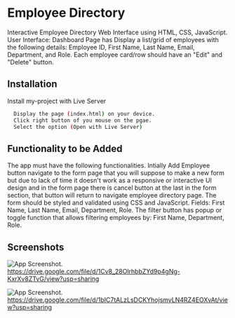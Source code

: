 
# Employee Directory

Interactive Employee Directory Web Interface using HTML, CSS, JavaScript. User Interface:
Dashboard Page has Display a list/grid of employees with the following details:
Employee ID, First Name, Last Name, Email, Department, and Role.
Each employee card/row should have an "Edit" and "Delete" button.



## Installation

Install my-project with Live Server

```bash
  Display the page (index.html) on your device.
  Click right button of you mouse on the pgae.
  Select the option (Open with Live Server)
```
    
## Functionality to be Added
The app must have the following functionalities. Intially Add Employee button navigate to the form page that you will suppose to make a new form but due to lack of time it doesn't work as a responsive or interactive UI design and in the form page there is cancel button at the last in the form section, that button will return to navigate employee directory page. The form should be styled and validated using CSS and JavaScript.
Fields: First Name, Last Name, Email, Department, Role.
The filter button has popup or toggle function that allows filtering employees by:
First Name, Department, Role.




## Screenshots

![App Screenshot](https://drive.google.com/file/d/1Cv8_28OlrhbbZYd9p4gNg-KxrXv8ZTvG/view?usp=sharing). 
https://drive.google.com/file/d/1Cv8_28OlrhbbZYd9p4gNg-KxrXv8ZTvG/view?usp=sharing

![App Screenshot](https://drive.google.com/file/d/1bIC7tALzLsDCKYhojsmyLN4RZ4EOXvAt/view?usp=sharing). 
https://drive.google.com/file/d/1bIC7tALzLsDCKYhojsmyLN4RZ4EOXvAt/view?usp=sharing


